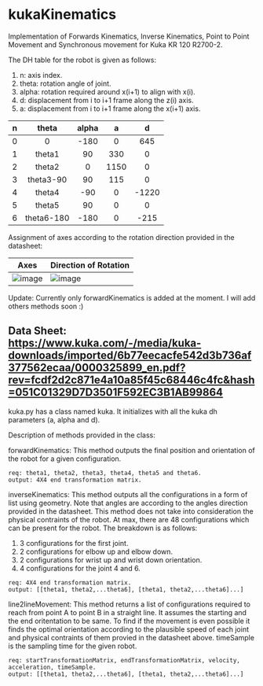 # kukaKinematics
Implementation of Forwards Kinematics, Inverse Kinematics, Point to Point Movement and Synchronous movement for Kuka KR 120 R2700-2.

The DH table for the robot is given as follows:
1. n: axis index.
2. theta: rotation angle of joint.
3. alpha: rotation required around x(i+1) to align with x(i).
4. d:     displacement from i to i+1 frame along the z(i) axis.
5. a: displacement from i to i+1 frame along the x(i+1) axis.

| n     | theta | alpha |   a   |   d   |
| :---: | :---: | :---: | :---: | :---: |
|0    |    0      |     -180 |       0  |  645|
|1    |  theta1   |      90  |     330  |  0  |
|2    |theta2     |    0     |    1150  |  0  |
|3    |theta3-90  |    90    |     115  |  0  |  
|4    |theta4     |   -90    |       0  |-1220|
|5    |theta5     |    90    |       0  |  0  |
|6    |theta6-180 |  -180    |       0  |-215 |
    
Assignment of axes according to the rotation direction provided in the datasheet:

|Axes |Direction of Rotation|
| --- | --- |
| ![image](https://user-images.githubusercontent.com/94879785/147395487-c9e08529-fc3f-451a-a370-28eff9a59892.png) | ![image](https://user-images.githubusercontent.com/94879785/147395506-d4504a08-8709-4169-8d49-65d2ea82109d.png) |



Update: Currently only forwardKinematics is added at the moment. I will add others methods soon :)

Data Sheet:
https://www.kuka.com/-/media/kuka-downloads/imported/6b77eecacfe542d3b736af377562ecaa/0000325899_en.pdf?rev=fcdf2d2c871e4a10a85f45c68446c4fc&hash=051C01329D7D3501F592EC3B1AB99864
------------------------------------------------------------------------------------------------------------------------------------
kuka.py has a class named kuka. It initializes with all the kuka dh parameters (a, alpha and d).

Description of methods provided in the class:

forwardKinematics: This method outputs the final position and orientation of the robot for a given configuration.
    
    req: theta1, theta2, theta3, theta4, theta5 and theta6.
    output: 4X4 end transformation matrix.
 
 
 inverseKinematics: This method outputs all the configurations in a form of list using geometry. Note that angles are according 
 to the angles direction provided in the datasheet. This method does not take into consideration the physical contraints of the robot.
 At max, there are 48 configurations which can be present for the robot. The breakdown is as follows:
 
   1. 3 configurations for the first joint.
   2. 2 configurations for elbow up and elbow down.
   3. 2 configurations for wrist up and wrist down orientation.
   4. 4 configurations for the joint 4 and 6.

    req: 4X4 end transformation matrix.
    output: [[theta1, theta2,...theta6], [theta1, theta2,...theta6]...]
    
line2lineMovement: This method returns a list of configurations required to reach from point A to point B in a straight line. It assumes the 
starting and the end oritentation to be same. To find if the movement is even possible it finds the optimal orientation according to the plausible speed of each joint and physical contraints of them provied in the datasheet above. timeSample is the sampling time for the given robot.

    req: startTransformationMatrix, endTransformationMatrix, velocity, acceleration, timeSample.
    output: [[theta1, theta2,...theta6], [theta1, theta2,...theta6]...]


